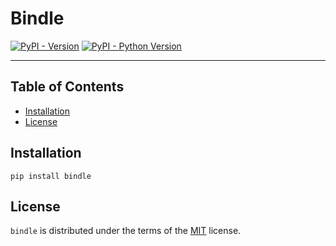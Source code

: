 # Bindle

[![PyPI - Version](https://img.shields.io/pypi/v/bindle.svg)](https://pypi.org/project/bindle)
[![PyPI - Python Version](https://img.shields.io/pypi/pyversions/bindle.svg)](https://pypi.org/project/bindle)

-----

## Table of Contents

- [Installation](#installation)
- [License](#license)

## Installation

```console
pip install bindle
```

## License

`bindle` is distributed under the terms of the [MIT](https://spdx.org/licenses/MIT.html) license.
